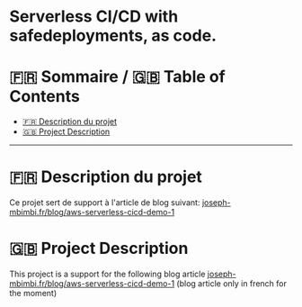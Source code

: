 # Serverless CI/CD with safedeployments, as code.

:fr: Sommaire / :gb: Table of Contents
=================

<!--ts-->

- [:fr: Description du projet](#fr-description-du-projet)
- [:gb: Project Description](#gb-project-description)
  
---

# :fr: Description du projet

Ce projet sert de support à l'article de blog suivant: 
[joseph-mbimbi.fr/blog/aws-serverless-cicd-demo-1](joseph-mbimbi.fr/blog/aws-serverless-cicd-demo-1)

# :gb: Project Description

This project is a support for the following blog article 
[joseph-mbimbi.fr/blog/aws-serverless-cicd-demo-1](joseph-mbimbi.fr/blog/aws-serverless-cicd-demo-1) 
(blog article only in french for the moment) 